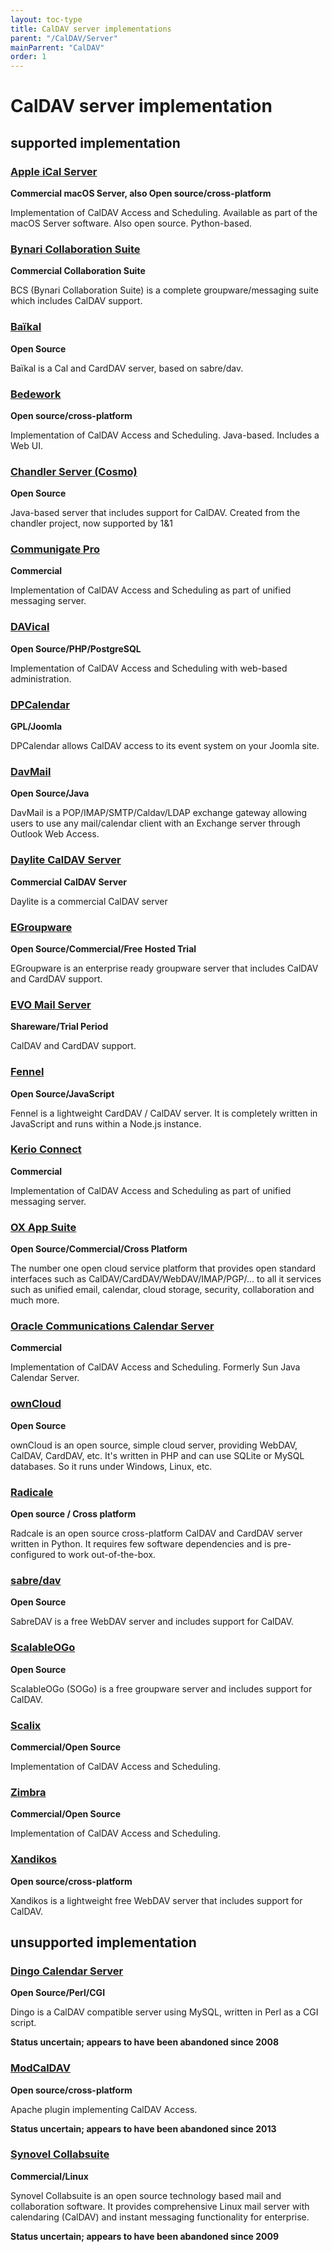 ```yaml
---
layout: toc-type
title: CalDAV server implementations
parent: "/CalDAV/Server"
mainParrent: "CalDAV"
order: 1
---
```


# CalDAV server implementation

## supported implementation

### [Apple iCal Server](https://www.calendarserver.org/)
**Commercial macOS Server, also Open source/cross-platform**

Implementation of CalDAV Access and Scheduling. Available as part of the macOS Server software. Also open source. Python-based.

### [Bynari Collaboration Suite](http://www.bynari.net/products/hosted-solutions/)
**Commercial Collaboration Suite**

BCS (Bynari Collaboration Suite) is a complete groupware/messaging suite which includes CalDAV support.

### [Baïkal](http://sabre.io/baikal/)
**Open Source**

Baïkal is a Cal and CardDAV server, based on sabre/dav.

### [Bedework](https://www.apereo.org/projects/bedework)
**Open source/cross-platform**

Implementation of CalDAV Access and Scheduling. Java-based. Includes a Web UI.

### [Chandler Server (Cosmo)](https://github.com/1and1/cosmo)
**Open Source**

Java-based server that includes support for CalDAV. Created from the chandler project, now supported by 1&1

### [Communigate Pro](https://www.communigate.com/)
**Commercial**

Implementation of CalDAV Access and Scheduling as part of unified messaging server.

### [DAVical](http://www.davical.org/)
**Open Source/PHP/PostgreSQL**

Implementation of CalDAV Access and Scheduling with web-based administration.

### [DPCalendar](https://joomla.digital-peak.com/products/dpcalendar)
**GPL/Joomla**

DPCalendar allows CalDAV access to its event system on your Joomla site.

### [DavMail](http://davmail.sourceforge.net/)
**Open Source/Java**

DavMail is a POP/IMAP/SMTP/Caldav/LDAP exchange gateway allowing users to use any mail/calendar client with an Exchange server through Outlook Web Access.

### [Daylite CalDAV Server](https://www.marketcircle.com/daylite/)
**Commercial CalDAV Server**

Daylite is a commercial CalDAV server

### [EGroupware](http://www.egroupware.org)
**Open Source/Commercial/Free Hosted Trial**

EGroupware is an enterprise ready groupware server that includes CalDAV and CardDAV support.

### [EVO Mail Server](http://www.evomailserver.com/)
**Shareware/Trial Period**

CalDAV and CardDAV support.

### [Fennel](https://github.com/LordEidi/fennel)
**Open Source/JavaScript**

Fennel is a lightweight CardDAV / CalDAV server. It is completely written in JavaScript and runs within a Node.js instance.

### [Kerio Connect](http://www.kerio.de/products/kerio-connect)
**Commercial**

Implementation of CalDAV Access and Scheduling as part of unified messaging server.

### [OX App Suite](https://www.open-xchange.com/)
**Open Source/Commercial/Cross Platform**

The number one open cloud service platform that provides open standard interfaces such as CalDAV/CardDAV/WebDAV/IMAP/PGP/... to all it services such as unified email, calendar, cloud storage, security, collaboration and much more.

### [Oracle Communications Calendar Server](https://www.oracle.com/industries/communications/enterprise/products/calendar-server/index.html)
**Commercial**

Implementation of CalDAV Access and Scheduling. Formerly Sun Java Calendar Server.

### [ownCloud](https://owncloud.org/)
**Open Source**

ownCloud is an open source, simple cloud server, providing WebDAV, CalDAV, CardDAV, etc. It's written in PHP and can use SQLite or MySQL databases. So it runs under Windows, Linux, etc.

### [Radicale](http://radicale.org/)
**Open source / Cross platform**

Radcale is an open source cross-platform CalDAV and CardDAV server written in Python. It requires few software dependencies and is pre-configured to work out-of-the-box.

### [sabre/dav](http://sabre.io/)
**Open Source**

SabreDAV is a free WebDAV server and includes support for CalDAV.

### [ScalableOGo](https://sogo.nu/)
**Open Source**

ScalableOGo (SOGo) is a free groupware server and includes support for CalDAV.

### [Scalix](http://www.scalix.com/)
**Commercial/Open Source**

Implementation of CalDAV Access and Scheduling.

### [Zimbra](https://www.zimbra.com/)
**Commercial/Open Source**

Implementation of CalDAV Access and Scheduling.

### [Xandikos](https://www.xandikos.org/)
**Open source/cross-platform**

Xandikos is a lightweight free WebDAV server that includes support for CalDAV.

## unsupported implementation

### [Dingo Calendar Server](http://andrew.triumf.ca/dingo/)
**Open Source/Perl/CGI**

Dingo is a CalDAV compatible server using MySQL, written in Perl as a CGI script.

**Status uncertain; appears to have been abandoned since 2008**

### [ModCalDAV](https://sourceforge.net/projects/modcaldav/)
**Open source/cross-platform**

Apache plugin implementing CalDAV Access.

**Status uncertain; appears to have been abandoned since 2013**

### [Synovel Collabsuite](http://www.synovel.com/)
**Commercial/Linux**

Synovel Collabsuite is an open source technology based mail and collaboration software. It provides comprehensive Linux mail server with calendaring (CalDAV) and instant messaging functionality for enterprise.

**Status uncertain; appears to have been abandoned since 2009**
